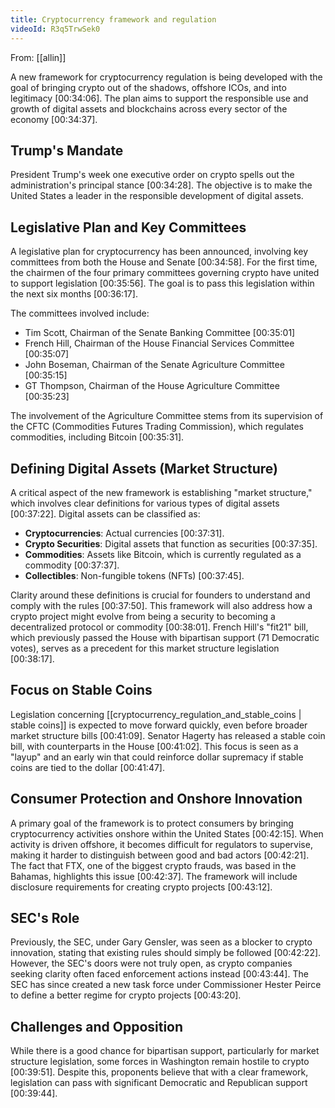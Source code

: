 ```yaml
---
title: Cryptocurrency framework and regulation
videoId: R3q5TrwSek0
---
```


From: [[allin]] <br/> 

A new framework for cryptocurrency regulation is being developed with the goal of bringing crypto out of the shadows, offshore ICOs, and into legitimacy [00:34:06]. The plan aims to support the responsible use and growth of digital assets and blockchains across every sector of the economy [00:34:37].

## Trump's Mandate

President Trump's week one executive order on crypto spells out the administration's principal stance [00:34:28]. The objective is to make the United States a leader in the responsible development of digital assets.

## Legislative Plan and Key Committees

A legislative plan for cryptocurrency has been announced, involving key committees from both the House and Senate [00:34:58]. For the first time, the chairmen of the four primary committees governing crypto have united to support legislation [00:35:56]. The goal is to pass this legislation within the next six months [00:36:17].

The committees involved include:
*   Tim Scott, Chairman of the Senate Banking Committee [00:35:01]
*   French Hill, Chairman of the House Financial Services Committee [00:35:07]
*   John Boseman, Chairman of the Senate Agriculture Committee [00:35:15]
*   GT Thompson, Chairman of the House Agriculture Committee [00:35:23]

The involvement of the Agriculture Committee stems from its supervision of the CFTC (Commodities Futures Trading Commission), which regulates commodities, including Bitcoin [00:35:31].

## Defining Digital Assets (Market Structure)

A critical aspect of the new framework is establishing "market structure," which involves clear definitions for various types of digital assets [00:37:22]. Digital assets can be classified as:
*   **Cryptocurrencies**: Actual currencies [00:37:31].
*   **Crypto Securities**: Digital assets that function as securities [00:37:35].
*   **Commodities**: Assets like Bitcoin, which is currently regulated as a commodity [00:37:37].
*   **Collectibles**: Non-fungible tokens (NFTs) [00:37:45].

Clarity around these definitions is crucial for founders to understand and comply with the rules [00:37:50]. This framework will also address how a crypto project might evolve from being a security to becoming a decentralized protocol or commodity [00:38:01]. French Hill's "fit21" bill, which previously passed the House with bipartisan support (71 Democratic votes), serves as a precedent for this market structure legislation [00:38:17].

## Focus on Stable Coins

Legislation concerning [[cryptocurrency_regulation_and_stable_coins | stable coins]] is expected to move forward quickly, even before broader market structure bills [00:41:09]. Senator Hagerty has released a stable coin bill, with counterparts in the House [00:41:02]. This focus is seen as a "layup" and an early win that could reinforce dollar supremacy if stable coins are tied to the dollar [00:41:47].

## Consumer Protection and Onshore Innovation

A primary goal of the framework is to protect consumers by bringing cryptocurrency activities onshore within the United States [00:42:15]. When activity is driven offshore, it becomes difficult for regulators to supervise, making it harder to distinguish between good and bad actors [00:42:21]. The fact that FTX, one of the biggest crypto frauds, was based in the Bahamas, highlights this issue [00:42:37]. The framework will include disclosure requirements for creating crypto projects [00:43:12].

## SEC's Role

Previously, the SEC, under Gary Gensler, was seen as a blocker to crypto innovation, stating that existing rules should simply be followed [00:42:22]. However, the SEC's doors were not truly open, as crypto companies seeking clarity often faced enforcement actions instead [00:43:44]. The SEC has since created a new task force under Commissioner Hester Peirce to define a better regime for crypto projects [00:43:20].

## Challenges and Opposition

While there is a good chance for bipartisan support, particularly for market structure legislation, some forces in Washington remain hostile to crypto [00:39:51]. Despite this, proponents believe that with a clear framework, legislation can pass with significant Democratic and Republican support [00:39:44].